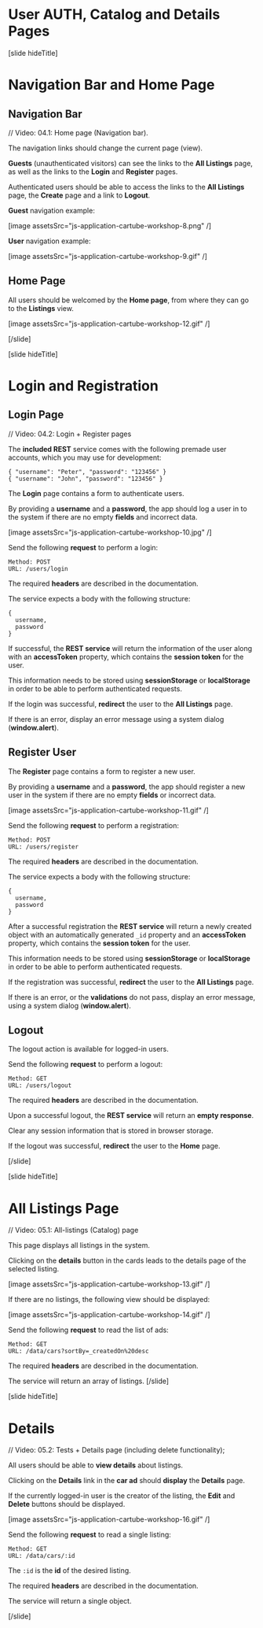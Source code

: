 # User AUTH, Catalog and Details Pages

[slide hideTitle]

# Navigation Bar and Home Page

## Navigation Bar
// Video: 04.1: Home page (Navigation bar). 

The navigation links should change the current page (view). 

**Guests** (unauthenticated visitors) can see the links to the **All Listings** page, as well as the links to the **Login** and **Register** pages. 

Authenticated users should be able to access the links to the **All Listings** page, the **Create** page and a link to **Logout**.

**Guest** navigation example: 

[image assetsSrc="js-application-cartube-workshop-8.png" /]

**User** navigation example: 

[image assetsSrc="js-application-cartube-workshop-9.gif" /]

## Home Page
All users should be welcomed by the **Home page**, from where they can go to the **Listings** view.

[image assetsSrc="js-application-cartube-workshop-12.gif" /]

[/slide]

[slide hideTitle]
# Login and Registration

## Login Page

// Video: 04.2: Login + Register pages 

The **included REST** service comes with the following premade user accounts, which you may use for development: 

```
{ "username": "Peter", "password": "123456" } 
{ "username": "John", "password": "123456" } 
```
The **Login** page contains a form to authenticate users. 

By providing a **username** and a **password**, the app should log a user in to the system if there are no empty **fields** and incorrect data.

[image assetsSrc="js-application-cartube-workshop-10.jpg" /]

Send the following **request** to perform a login:
```
Method: POST 
URL: /users/login 
```
The required **headers** are described in the documentation. 

The service expects a body with the following structure:
```
{ 
  username, 
  password 
} 
```

If successful, the **REST service** will return the information of the user along with an **accessToken** property, which contains the **session token** for the user. 

This information needs to be stored using **sessionStorage** or **localStorage** in order to be able to perform authenticated requests.

If the login was successful, **redirect** the user to the **All Listings** page. 

If there is an error, display an error message using a system dialog (**window.alert**).

## Register User 

The **Register** page contains a form to register a new user. 

By providing a **username** and a **password**, the app should register a new user in the system if there are no empty **fields** or incorrect data.

[image assetsSrc="js-application-cartube-workshop-11.gif" /]

Send the following **request** to perform a registration:
```
Method: POST 
URL: /users/register 
```
The required **headers** are described in the documentation. 

The service expects a body with the following structure:
```
{ 
  username, 
  password 
} 
```
After a successful registration the **REST service** will return a newly created object with an automatically generated `_id` property and an **accessToken** property, which contains the **session token** for the user. 

This information needs to be stored using **sessionStorage** or **localStorage** in order to be able to perform authenticated requests.


If the registration was successful, **redirect** the user to the **All Listings** page. 

If there is an error, or the **validations** do not pass, display an error message, using a system dialog (**window.alert**).

## Logout 

The logout action is available for logged-in users. 

Send the following **request** to perform a logout:

```
Method: GET
URL: /users/logout
```
The required **headers** are described in the documentation. 

Upon a successful logout, the **REST service** will return an **empty response**. 

Clear any session information that is stored in browser storage.

If the logout was successful, **redirect** the user to the **Home** page.

[/slide]


[slide hideTitle]
# All Listings Page

// Video: 05.1: All-listings (Catalog) page 

This page displays all listings in the system. 

Clicking on the **details** button in the cards leads to the details page of the selected listing. 

[image assetsSrc="js-application-cartube-workshop-13.gif" /]

If there are no listings, the following view should be displayed:

[image assetsSrc="js-application-cartube-workshop-14.gif" /]

Send the following **request** to read the list of ads:

```
Method: GET 
URL: /data/cars?sortBy=_createdOn%20desc 
```

The required **headers** are described in the documentation. 

The service will return an array of listings.
[/slide]

[slide hideTitle]
# Details

// Video: 05.2: Tests + Details page (including delete functionality); 

All users should be able to **view details** about listings. 

Clicking on the **Details** link in the **car ad** should **display** the **Details** page. 

If the currently logged-in user is the creator of the listing, the **Edit** and **Delete** buttons should be displayed.

[image assetsSrc="js-application-cartube-workshop-16.gif" /]

Send the following **request** to read a single listing:
```
Method: GET 
URL: /data/cars/:id 
```
The `:id` is the **id** of the desired listing. 

The required **headers** are described in the documentation. 

The service will return a single object. 

[/slide]


